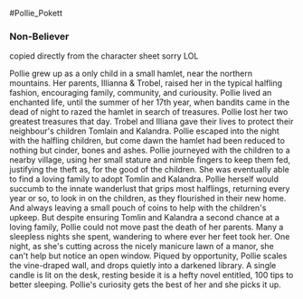 #Pollie_Pokett

### Non-Believer

copied directly from the character sheet sorry LOL

Pollie grew up as a only child in a small hamlet, near the northern mountains. Her parents, Illianna & Trobel, raised her in the typical halfling fashion, encouraging family, community, and curiousity. Pollie lived an enchanted life, until the summer of her 17th year, when bandits came in the dead of night to razed the hamlet in search of treasures. Pollie lost her two greatest treasures that day. Trobel and Illiana gave their lives to protect their neighbour's children Tomlain and Kalandra. Pollie escaped into the night with the halfling children, but come dawn the hamlet had been reduced to nothing but cinder, bones and ashes. Pollie journeyed with the children to a nearby village, using her small stature and nimble fingers to keep them fed, justifying the theft as, for the good of the children. She was eventually able to find a loving family to adopt Tomlin and Kalandra. Pollie herself would succumb to the innate wanderlust that grips most halflings, returning every year or so, to look in on the children, as they flourished in their new home. And always leaving a small pouch of coins to help with the children's upkeep. But despite ensuring Tomlin and Kalandra a second chance at a loving family, Pollie could not move past the death of her parents. Many a sleepless nights she spent, wandering to where ever her feet took her. One night, as she's cutting across the nicely manicure lawn of a manor, she can't help but notice an open window. Piqued by opportunity, Pollie scales the vine-draped wall, and drops quietly into a darkened library. A single candle is lit on the desk, resting beside it is a hefty novel entitled, 100 tips to better sleeping. Pollie's curiosity gets the best of her and she picks it up.